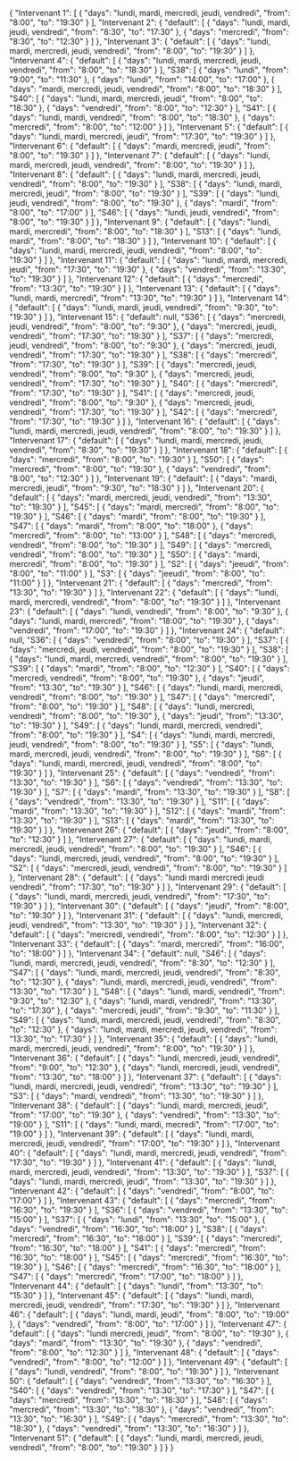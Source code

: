 {
  "Intervenant 1": [
    {
      "days": "lundi, mardi, mercredi, jeudi, vendredi",
      "from": "8:00",
      "to": "19:30"
    }
  ],
  "Intervenant 2": {
    "default": [
      {
        "days": "lundi, mardi, jeudi, vendredi",
        "from": "8:30",
        "to": "17:30"
      },
      {
        "days": "mercredi",
        "from": "8:30",
        "to": "12:30"
      }
    ]
  },
  "Intervenant 3": {
    "default": [
      {
        "days": "lundi, mardi, mercredi, jeudi, vendredi",
        "from": "8:00",
        "to": "19:30"
      }
    ]
  },
  "Intervenant 4": {
    "default": [
      {
        "days": "lundi, mardi, mercredi, jeudi, vendredi",
        "from": "8:00",
        "to": "18:30"
      }
    ],
    "S38": [
      {
        "days": "lundi",
        "from": "9:00",
        "to": "11:30"
      },
      {
        "days": "lundi",
        "from": "14:00",
        "to": "17:00"
      },
      {
        "days": "mardi, mercredi, jeudi, vendredi",
        "from": "8:00",
        "to": "18:30"
      }
    ],
    "S40": [
      {
        "days": "lundi, mardi, mercredi, jeudi",
        "from": "8:00",
        "to": "18:30"
      },
      {
        "days": "vendredi",
        "from": "8:00",
        "to": "12:30"
      }
    ],
    "S41": [
      {
        "days": "lundi, mardi, vendredi",
        "from": "8:00",
        "to": "18:30"
      },
      {
        "days": "mercredi",
        "from": "8:00",
        "to": "12:00"
      }
    ]
  },
  "Intervenant 5": {
    "default": [
      {
        "days": "lundi, mardi, mercredi, jeudi",
        "from": "17:30",
        "to": "19:30"
      }
    ]
  },
  "Intervenant 6": {
    "default": [
      {
        "days": "mardi, mercredi, jeudi",
        "from": "8:00",
        "to": "19:30"
      }
    ]
  },
  "Intervenant 7": {
    "default": [
      {
        "days": "lundi, mardi, mercredi, jeudi, vendredi",
        "from": "8:00",
        "to": "19:30"
      }
    ]
  },
  "Intervenant 8": {
    "default": [
      {
        "days": "lundi, mardi, mercredi, jeudi, vendredi",
        "from": "8:00",
        "to": "19:30"
      }
    ],
    "S38": [
      {
        "days": "lundi, mardi, mercredi, jeudi",
        "from": "8:00",
        "to": "19:30"
      }
    ],
    "S39": [
      {
        "days": "lundi, jeudi, vendredi",
        "from": "8:00",
        "to": "19:30"
      },
      {
        "days": "mardi",
        "from": "8:00",
        "to": "17:00"
      }
    ],
    "S46": [
      {
        "days": "lundi, jeudi, vendredi",
        "from": "8:00",
        "to": "19:30"
      }
    ]
  },
  "Intervenant 9": {
    "default": [
      {
        "days": "lundi, mardi, mercredi",
        "from": "8:00",
        "to": "18:30"
      }
    ],
    "S13": [
      {
        "days": "lundi, mardi",
        "from": "8:00",
        "to": "18:30"
      }
    ]
  },
  "Intervenant 10": {
    "default": [
      {
        "days": "lundi, mardi, mercredi, jeudi, vendredi",
        "from": "8:00",
        "to": "19:30"
      }
    ]
  },
  "Intervenant 11": {
    "default": [
      {
        "days": "lundi, mardi, mercredi, jeudi",
        "from": "17:30",
        "to": "19:30"
      },
      {
        "days": "vendredi",
        "from": "13:30",
        "to": "19:30"
      }
    ]
  },
  "Intervenant 12": {
    "default": [
      {
        "days": "mercredi",
        "from": "13:30",
        "to": "19:30"
      }
    ]
  },
  "Intervenant 13": {
    "default": [
      {
        "days": "lundi, mardi, mercredi",
        "from": "13:30",
        "to": "19:30"
      }
    ]
  },
  "Intervenant 14": {
    "default": [
      {
        "days": "lundi, mardi, jeudi, vendredi",
        "from": "9:30",
        "to": "19:30"
      }
    ]
  },
  "Intervenant 15": {
    "default": null,
    "S36": [
      {
        "days": "mercredi, jeudi, vendredi",
        "from": "8:00",
        "to": "9:30"
      },
      {
        "days": "mercredi, jeudi, vendredi",
        "from": "17:30",
        "to": "19:30"
      }
    ],
    "S37": [
      {
        "days": "mercredi, jeudi, vendredi",
        "from": "8:00",
        "to": "9:30"
      },
      {
        "days": "mercredi, jeudi, vendredi",
        "from": "17:30",
        "to": "19:30"
      }
    ],
    "S38": [
      {
        "days": "mercredi",
        "from": "17:30",
        "to": "19:30"
      }
    ],
    "S39": [
      {
        "days": "mercredi, jeudi, vendredi",
        "from": "8:00",
        "to": "9:30"
      },
      {
        "days": "mercredi, jeudi, vendredi",
        "from": "17:30",
        "to": "19:30"
      }
    ],
    "S40": [
      {
        "days": "mercredi",
        "from": "17:30",
        "to": "19:30"
      }
    ],
    "S41": [
      {
        "days": "mercredi, jeudi, vendredi",
        "from": "8:00",
        "to": "9:30"
      },
      {
        "days": "mercredi, jeudi, vendredi",
        "from": "17:30",
        "to": "19:30"
      }
    ],
    "S42": [
      {
        "days": "mercredi",
        "from": "17:30",
        "to": "19:30"
      }
    ]
  },
  "Intervenant 16": {
    "default": [
      {
        "days": "lundi, mardi, mercredi, jeudi, vendredi",
        "from": "8:00",
        "to": "19:30"
      }
    ]
  },
  "Intervenant 17": {
    "default": [
      {
        "days": "lundi, mardi, mercredi, jeudi, vendredi",
        "from": "8:30",
        "to": "19:30"
      }
    ]
  },
  "Intervenant 18": {
    "default": [
      {
        "days": "mercredi",
        "from": "8:00",
        "to": "19:30"
      }
    ],
    "S50": [
      {
        "days": "mercredi",
        "from": "8:00",
        "to": "19:30"
      },
      {
        "days": "vendredi",
        "from": "8:00",
        "to": "12:30"
      }
    ]
  },
  "Intervenant 19": {
    "default": [
      {
        "days": "mardi, mercredi, jeudi",
        "from": "9:30",
        "to": "18:30"
      }
    ]
  },
  "Intervenant 20": {
    "default": [
      {
        "days": "mardi, mercredi, jeudi, vendredi",
        "from": "13:30",
        "to": "19:30"
      }
    ],
    "S45": [
      {
        "days": "mardi, mercredi",
        "from": "8:00",
        "to": "19:30"
      }
    ],
    "S46": [
      {
        "days": "mardi",
        "from": "8:00",
        "to": "19:30"
      }
    ],
    "S47": [
      {
        "days": "mardi",
        "from": "8:00",
        "to": "18:00"
      },
      {
        "days": "mercredi",
        "from": "8:00",
        "to": "13:00"
      }
    ],
    "S48": [
      {
        "days": "mercredi, vendredi",
        "from": "8:00",
        "to": "19:30"
      }
    ],
    "S49": [
      {
        "days": "mercredi, vendredi",
        "from": "8:00",
        "to": "19:30"
      }
    ],
    "S50": [
      {
        "days": "mardi, mercredi",
        "from": "8:00",
        "to": "19:30"
      }
    ],
    "S2": [
      {
        "days": "jeeudi",
        "from": "8:00",
        "to": "11:00"
      }
    ],
    "S3": [
      {
        "days": "jeeudi",
        "from": "8:00",
        "to": "11:00"
      }
    ]
  },
  "Intervenant 21": {
    "default": [
      {
        "days": "mercredi",
        "from": "13:30",
        "to": "19:30"
      }
    ]
  },
  "Intervenant 22": {
    "default": [
      {
        "days": "lundi, mardi, mercredi, vendredi",
        "from": "8:00",
        "to": "19:30"
      }
    ]
  },
  "Intervenant 23": {
    "default": [
      {
        "days": "lundi, vendredi",
        "from": "8:00",
        "to": "9:30"
      },
      {
        "days": "lundi, mardi, mercredi",
        "from": "18:00",
        "to": "19:30"
      },
      {
        "days": "vendredi",
        "from": "17:00",
        "to": "19:30"
      }
    ]
  },
  "Intervenant 24": {
    "default": null,
    "S36": [
      {
        "days": "vendredi",
        "from": "8:00",
        "to": "19:30"
      }
    ],
    "S37": [
      {
        "days": "mercredi, jeudi, vendredi",
        "from": "8:00",
        "to": "19:30"
      }
    ],
    "S38": [
      {
        "days": "lundi, mardi, mercredi, vendredi",
        "from": "8:00",
        "to": "19:30"
      }
    ],
    "S39": [
      {
        "days": "mardi",
        "from": "8:00",
        "to": "12:30"
      }
    ],
    "S40": [
      {
        "days": "mercredi, vendredi",
        "from": "8:00",
        "to": "19:30"
      },
      {
        "days": "jeudi",
        "from": "13:30",
        "to": "19:30"
      }
    ],
    "S46": [
      {
        "days": "lundi, mardi, mercredi, vendredi",
        "from": "8:00",
        "to": "19:30"
      }
    ],
    "S47": [
      {
        "days": "mercredi",
        "from": "8:00",
        "to": "19:30"
      }
    ],
    "S48": [
      {
        "days": "lundi, mercredi, vendredi",
        "from": "8:00",
        "to": "19:30"
      },
      {
        "days": "jeudi",
        "from": "13:30",
        "to": "19:30"
      }
    ],
    "S49": [
      {
        "days": "lundi, mardi, mercredi, vendredi",
        "from": "8:00",
        "to": "19:30"
      }
    ],
    "S4": [
      {
        "days": "lundi, mardi, mercredi, jeudi, vendredi",
        "from": "8:00",
        "to": "19:30"
      }
    ],
    "S5": [
      {
        "days": "lundi, mardi, mercredi, jeudi, vendredi",
        "from": "8:00",
        "to": "19:30"
      }
    ],
    "S6": [
      {
        "days": "lundi, mardi, mercredi, jeudi, vendredi",
        "from": "8:00",
        "to": "19:30"
      }
    ]
  },
  "Intervenant 25": {
    "default": [
      {
        "days": "vendredi",
        "from": "13:30",
        "to": "19:30"
      }
    ],
    "S6": [
      {
        "days": "vendredi",
        "from": "13:30",
        "to": "19:30"
      }
    ],
    "S7": [
      {
        "days": "mardi",
        "from": "13:30",
        "to": "19:30"
      }
    ],
    "S8": [
      {
        "days": "vendredi",
        "from": "13:30",
        "to": "19:30"
      }
    ],
    "S11": [
      {
        "days": "mardi",
        "from": "13:30",
        "to": "19:30"
      }
    ],
    "S12": [
      {
        "days": "mardi",
        "from": "13:30",
        "to": "19:30"
      }
    ],
    "S13": [
      {
        "days": "mardi",
        "from": "13:30",
        "to": "19:30"
      }
    ]
  },
  "Intervenant 26": {
    "default": [
      {
        "days": "jeudi",
        "from": "8:00",
        "to": "12:30"
      }
    ]
  },
  "Intervenant 27": {
    "default": [
      {
        "days": "lundi, mardi, mercredi, jeudi, vendredi",
        "from": "8:00",
        "to": "19:30"
      }
    ],
    "S46": [
      {
        "days": "lundi, mercredi, jeudi, vendredi",
        "from": "8:00",
        "to": "19:30"
      }
    ],
    "S2": [
      {
        "days": "mercredi, jeudi, vendredi",
        "from": "8:00",
        "to": "19:30"
      }
    ]
  },
  "Intervenant 28": {
    "default": [
      {
        "days": "lundi mardi mercredi jeudi vendredi",
        "from": "17:30",
        "to": "19:30"
      }
    ]
  },
  "Intervenant 29": {
    "default": [
      {
        "days": "lundi, mardi, mercredi, jeudi, vendredi",
        "from": "17:30",
        "to": "19:30"
      }
    ]
  },
  "Intervenant 30": {
    "default": [
      {
        "days": "jeudi",
        "from": "8:00",
        "to": "19:30"
      }
    ]
  },
  "Intervenant 31": {
    "default": [
      {
        "days": "lundi, mercredi, jeudi, vendredi",
        "from": "13:30",
        "to": "19:30"
      }
    ]
  },
  "Intervenant 32": {
    "default": [
      {
        "days": "mercredi, vendredi",
        "from": "8:00",
        "to": "12:30"
      }
    ]
  },
  "Intervenant 33": {
    "default": [
      {
        "days": "mardi, mercredi",
        "from": "16:00",
        "to": "18:00"
      }
    ]
  },
  "Intervenant 34": {
    "default": null,
    "S46": [
      {
        "days": "lundi, mardi, mercredi, jeudi, vendredi",
        "from": "8:30",
        "to": "12:30"
      }
    ],
    "S47": [
      {
        "days": "lundi, mardi, mercredi, jeudi, vendredi",
        "from": "8:30",
        "to": "12:30"
      },
      {
        "days": "lundi, mardi, mercredi, jeudi, vendredi",
        "from": "13:30",
        "to": "17:30"
      }
    ],
    "S48": [
      {
        "days": "lundi, mardi, vendredi",
        "from": "9:30",
        "to": "12:30"
      },
      {
        "days": "lundi, mardi, vendredi",
        "from": "13:30",
        "to": "17:30"
      },
      {
        "days": "mercredi, jeudi",
        "from": "9:30",
        "to": "11:30"
      }
    ],
    "S49": [
      {
        "days": "lundi, mardi, mercredi, jeudi, vendredi",
        "from": "8:30",
        "to": "12:30"
      },
      {
        "days": "lundi, mardi, mercredi, jeudi, vendredi",
        "from": "13:30",
        "to": "17:30"
      }
    ]
  },
  "Intervenant 35": {
    "default": [
      {
        "days": "lundi, mardi, mercredi, jeudi, vendredi",
        "from": "8:00",
        "to": "19:30"
      }
    ]
  },
  "Intervenant 36": {
    "default": [
      {
        "days": "lundi, mercredi, jeudi, vendredi",
        "from": "9:00",
        "to": "12:30"
      },
      {
        "days": "lundi, mercredi, jeudi, vendredi",
        "from": "13:30",
        "to": "18:00"
      }
    ]
  },
  "Intervenant 37": {
    "default": [
      {
        "days": "lundi, mardi, mercredi, jeudi, vendredi",
        "from": "13:30",
        "to": "19:30"
      }
    ],
    "S3": [
      {
        "days": "mardi, vendredi",
        "from": "13:30",
        "to": "19:30"
      }
    ]
  },
  "Intervenant 38": {
    "default": [
      {
        "days": "lundi, mardi, mercredi, jeudi",
        "from": "17:00",
        "to": "19:30"
      },
      {
        "days": "vendredi",
        "from": "13:30",
        "to": "19:00"
      }
    ],
    "S11": [
      {
        "days": "lundi, mardi, mecredi",
        "from": "17:00",
        "to": "19:00"
      }
    ]
  },
  "Intervenant 39": {
    "default": [
      {
        "days": "lundi, mardi, mercredi, jeudi, vendredi",
        "from": "17:00",
        "to": "19:30"
      }
    ]
  },
  "Intervenant 40": {
    "default": [
      {
        "days": "lundi, mardi, mercredi, jeudi, vendredi",
        "from": "17:30",
        "to": "19:30"
      }
    ]
  },
  "Intervenant 41": {
    "default": [
      {
        "days": "lundi, mardi, mercredi, jeudi, vendredi",
        "from": "13:30",
        "to": "19:30"
      }
    ],
    "S37": [
      {
        "days": "lundi, mardi, mercredi, jeudi",
        "from": "13:30",
        "to": "19:30"
      }
    ]
  },
  "Intervenant 42": {
    "default": [
      {
        "days": "vendredi",
        "from": "8:00",
        "to": "17:00"
      }
    ]
  },
  "Intervenant 43": {
    "default": [
      {
        "days": "mercredi",
        "from": "16:30",
        "to": "19:30"
      }
    ],
    "S36": [
      {
        "days": "vendredi",
        "from": "13:30",
        "to": "15:00"
      }
    ],
    "S37": [
      {
        "days": "lundi",
        "from": "13:30",
        "to": "15:00"
      },
      {
        "days": "vendredi",
        "from": "16:30",
        "to": "18:00"
      }
    ],
    "S38": [
      {
        "days": "mercredi",
        "from": "16:30",
        "to": "18:00"
      }
    ],
    "S39": [
      {
        "days": "mercredi",
        "from": "16:30",
        "to": "18:00"
      }
    ],
    "S41": [
      {
        "days": "mercredi",
        "from": "16:30",
        "to": "18:00"
      }
    ],
    "S45": [
      {
        "days": "mercredi",
        "from": "16:30",
        "to": "19:30"
      }
    ],
    "S46": [
      {
        "days": "mercredi",
        "from": "16:30",
        "to": "18:00"
      }
    ],
    "S47": [
      {
        "days": "mercredi",
        "from": "17:00",
        "to": "18:00"
      }
    ]
  },
  "Intervenant 44": {
    "default": [
      {
        "days": "lundi",
        "from": "13:30",
        "to": "15:30"
      }
    ]
  },
  "Intervenant 45": {
    "default": [
      {
        "days": "lundi, mardi, mercredi, jeudi, vendredi",
        "from": "17:30",
        "to": "19:30"
      }
    ]
  },
  "Intervenant 46": {
    "default": [
      {
        "days": "lundi, mardi, jeudi",
        "from": "8:00",
        "to": "19:00"
      },
      {
        "days": "vendredi",
        "from": "8:00",
        "to": "17:00"
      }
    ]
  },
  "Intervenant 47": {
    "default": [
      {
        "days": "lundi mercredi, jeudi",
        "from": "8:00",
        "to": "19:30"
      },
      {
        "days": "mardi",
        "from": "13:30",
        "to": "19:30"
      },
      {
        "days": "vendredi",
        "from": "8:00",
        "to": "12:30"
      }
    ]
  },
  "Intervenant 48": {
    "default": [
      {
        "days": "vendredi",
        "from": "8:00",
        "to": "12:00"
      }
    ]
  },
  "Intervenant 49": {
    "default": [
      {
        "days": "lundi, vendredi",
        "from": "8:00",
        "to": "19:30"
      }
    ]
  },
  "Intervenant 50": {
    "default": [
      {
        "days": "vendredi",
        "from": "13:30",
        "to": "16:30"
      }
    ],
    "S40": [
      {
        "days": "vendredi",
        "from": "13:30",
        "to": "17:30"
      }
    ],
    "S47": [
      {
        "days": "mercredi",
        "from": "13:30",
        "to": "18:30"
      }
    ],
    "S48": [
      {
        "days": "mercredi",
        "from": "13:30",
        "to": "18:30"
      },
      {
        "days": "vendredi",
        "from": "13:30",
        "to": "16:30"
      }
    ],
    "S49": [
      {
        "days": "mercredi",
        "from": "13:30",
        "to": "18:30"
      },
      {
        "days": "vendredi",
        "from": "13:30",
        "to": "16:30"
      }
    ]
  },
  "Intervenant 51": {
    "default": [
      {
        "days": "lundi, mardi, mercredi, jeudi, vendredi",
        "from": "8:00",
        "to": "19:30"
      }
    ]
  }
}
